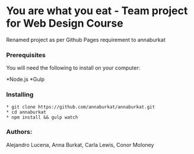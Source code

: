 # You are what you eat - Team project for Web Design Course

Renamed project as per Github Pages requirement to annaburkat

### Prerequisites

You will need the following to install on your computer:

*Node.js 
*Gulp


### Installing

```
* git clone https://github.com/annaburkat/annaburkat.git
* cd annaburkat
* npm install && gulp watch
```

### Authors:
 Alejandro Lucena, 
 Anna Burkat, 
 Carla Lewis, 
 Conor Moloney 
